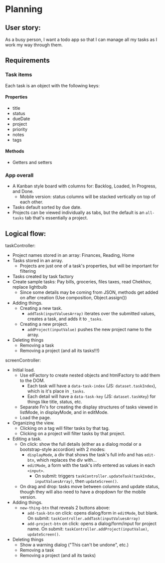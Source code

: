 # Planning

## User story:

As a busy person, I want a todo app so that I can manage all my tasks as I work my way through them.

## Requirements

### Task items

Each task is an object with the following keys:

#### Properties

-   title
-   status
-   dueDate
-   project
-   priority
-   notes
-   tags

#### Methods

-   Getters and setters

### App overall

-   A Kanban style board with columns for: Backlog, Loaded, In Progress, and Done.
    -   Mobile version: status columns will be stacked vertically on top of each other.
-   Tasks default sorted by due date.
-   Projects can be viewed individually as tabs, but the default is an `all-tasks` tab that's essentially a project.

## Logical flow:

taskController:

-   Project names stored in an array: Finances, Reading, Home
-   Tasks stored in an array.
    -   Projects are just one of a task's properties, but will be important for filtering
-   Tasks created by task factory
-   Create sample tasks: Pay bills, groceries, files taxes, read Chekhov, replace lightbulb
    -   Since some details may be coming from JSON, methods get added on after creation (Use composition, Object.assign())
-   Adding things.
    -   Creating a new task.
        -   `addTask(inputValuesArray)` iterates over the submitted values, creates a task, and adds it to `_tasks`.
    -   Creating a new project.
        -   `addProject(inputValue)` pushes the new project name to the array.
-   Deleting things
    -   Removing a task
    -   Removing a project (and all its tasks!!!)

screenController:

-   Initial load.
    -   Use elFactory to create nested objects and htmlFactory to add them to the DOM.
        -   Each task will have a `data-task-index` (JS: `dataset.taskIndex`), which is it's place in `_tasks`.
        -   Each detail will have a `data-task-key` (JS: `dataset.taskKey`) for things like title, status, etc.
    -   Separate Fn's for creating the display structures of tasks viewed in listMode, in displayMode, and in editMode.
    -   Load the page.
-   Organizing the view.
    -   Clicking on a tag will filter tasks by that tag.
    -   Clicking on a project will filter tasks by that project.
-   Editing a task.
    -   On click: show the full details (either as a dialog modal or a bootstrap-style accordion) with 2 modes:
        -   `displayMode`, a div that shows the task's full info and has `edit-btn`, which replaces the div with...
        -   `editMode`, a form with the task's info entered as values in each `<input>`.
            -   On submit: triggers `taskController.updateTask(taskIndex, inputValuesArray)`, then `updateScreen()`.
    -   On drag and drop: tasks move between columns and update status, though they will also need to have a dropdown for the mobile version.
-   Adding things.
    -   `new-thing-btn` that reveals 2 buttons above:
        -   `add-task-btn` on click: opens dialog/form in `editMode`, but blank. On submit: `taskController.addTask(inputValuesArray)`
        -   `add-project-btn` on click: opens a dialog/form/input for project name. On submit: `taskController.addProject(inputValue)`, `updateScreen()`.
-   Deleting things
    -   Show a warning dialog ("This can't be undone", etc.)
    -   Removing a task
    -   Removing a project (and all its tasks)
